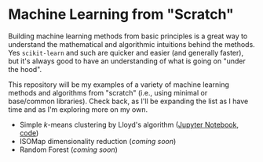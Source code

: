 # Machine Learning from "Scratch"

Building machine learning methods from basic principles is a great way to
understand the mathematical and algorithmic intuitions behind the methods. Yes
`scikit-learn` and such are quicker and easier (and generally faster), but it's
always good to have an understanding of what is going on "under the hood".

This repository will be my examples of a variety of machine learning methods
and algorithms from "scratch" (i.e., using minimal or base/common libraries).
Check back, as I'll be expanding the list as I have time and as I'm exploring
more on my own.

* Simple $k$-means clustering by Lloyd's algorithm ([Jupyter
  Notebook](notebooks/00_k_means.ipynb), [code](code/00_k_means.py))
* ISOMap dimensionality reduction (*coming soon*)
* Random Forest (*coming soon*)
